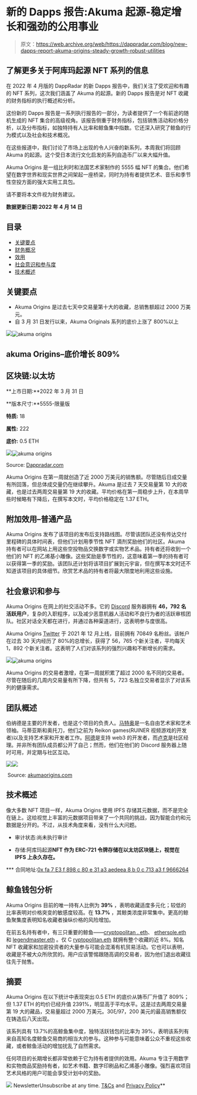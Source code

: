 # 新的 Dapps 报告:Akuma 起源-稳定增长和强劲的公用事业

> 原文：<https://web.archive.org/web/https://dappradar.com/blog/new-dapps-report-akuma-origins-steady-growth-robust-utilities>

## 了解更多关于阿库玛起源 NFT 系列的信息

在 2022 年 4 月版的 DappRadar 的新 Dapps 报告中，我们关注了受欢迎和有趣的 NFT 系列，这次我们涵盖了 Akuma 的起源。新的 Dapps 报告是对 NFT 收藏的财务指标的执行概述和分析。

这份新的 Dapps 报告是一系列执行报告的一部分，为读者提供了一个有前途的随机生成的 NFT 集合的高级视角。该报告侧重于财务指标，包括销售活动和价格分析，以及分布指标，如独特持有人比率和鲸鱼集中指数。它还深入研究了鲸鱼的行为模式以及社会和技术概况。

在这些报道中，我们讨论了市场上出现的令人兴奋的新系列，本周我们将回顾 Akuma 的起源。这个受日本流行文化启发的系列自造币厂以来大幅升值。

Akuma Origins 是一组比利时和法国艺术家制作的 5555 幅 NFT 的集合。他们希望在数字世界和现实世界之间架起一座桥梁，同时为持有者提供艺术、音乐和季节性空投方面的强大实用工具包。

请不要将本文件视为财务建议。

**数据更新日期:2022 年 4 月 14 日**

## 目录

*   [关键要点](https://web.archive.org/web/20221202020924/https://dappradar.com/blog/new-dapps-report-akuma-origins-steady-growth-robust-utilities/#Key-Takeaways)
*   [财务概况](https://web.archive.org/web/20221202020924/https://dappradar.com/blog/new-dapps-report-akuma-origins-steady-growth-robust-utilities/#Floor-price)
*   [效用](https://web.archive.org/web/20221202020924/https://dappradar.com/blog/new-dapps-report-akuma-origins-steady-growth-robust-utilities/#Average-Offering)
*   [社会意识和参与度](https://web.archive.org/web/20221202020924/https://dappradar.com/blog/new-dapps-report-akuma-origins-steady-growth-robust-utilities/#Social-Awareness)
*   [技术概述](https://web.archive.org/web/20221202020924/https://dappradar.com/blog/new-dapps-report-akuma-origins-steady-growth-robust-utilities/#Technical-Overview)

## 关键要点

*   Akuma Origins 是过去七天中交易量第十大的收藏，总销售额超过 2000 万美元。
*   自 3 月 31 日发行以来，Akuma Originals 系列的底价上涨了 800%以上

![](img/19385e16bd9dc53c33b72c117ce0d600.png)![akuma origins](img/b35660e3f7c85fc1596eb512497789ea.png)

## akuma Origins–底价增长 809%

## 区块链:以太坊

**上市日期:**2022 年 3 月 31 日

**版本尺寸:**5555-限量版

**特质:** 18

**属性:** 222

**底价:** 0.5 ETH

![](img/e8dc2ad673286ced1c398487e4384729.png)![akuma origins](img/f1743658c4f2c234a533f92904a60e8d.png)

Source: [Dappradar.com](https://web.archive.org/web/20221202020924/https://dappradar.com/hub/assets/eth/0x67d9417c9c3c250f61a83c7e8658dac487b56b09/9999)

Akuma Origins 在第一周就创造了近 2000 万美元的销售额。尽管随后日成交量有所回落，但总体成交量仍在继续攀升。Akuma 是过去 7 天交易量第 10 大的收藏，也是过去两周交易量第 19 大的收藏。平均价格在第一周稳步上升，在本周早些时候略有下降后，在撰写本文时，平均价格稳定在 1.37 ETH。

## 附加效用–普通产品

Akuma Origins 发布了该项目的发布后支持路线图。尽管该团队还没有传达交付里程碑的具体时间表，但他们计划用季节性 NFT 滴剂奖励他们的社区。Akuma 持有者可以在网站上用这些空投物品交换数字或实物艺术品。持有者还将收到一个他们的 NFT 的乙烯基小雕像。这些奖励是季节性的，这意味着第一季的持有者可以获得第一季的奖励。该团队还计划将该项目扩展到元宇宙，但在撰写本文时还不知道该项目的具体细节。欣赏艺术品的持有者将最大限度地利用这些设施。

## 社会意识和参与

Akuma Origins 在网上的社交活动不多。它的 [Discord](https://web.archive.org/web/20221202020924/https://discord.com/invite/akuma-origins) 服务器拥有 **46，792 名活跃用户**，复杂的入职程序，以及减少恶意机器人活动和不良行为者的活跃审核团队。社区对话全天都在进行，并通过各种渠道进行，这表明参与度很高。

Akuma Origins [Twitter](https://web.archive.org/web/20221202020924/https://twitter.com/AkumaOrigins) 于 2021 年 12 月上线，目前拥有 70849 名粉丝。该帐户在过去 30 天内经历了 80%的总增长，获得了 56，765 个新关注者，平均每天 1，892 个新关注者。这表明了人们对该系列的强烈兴趣和不断增长的需求。

![](img/16c5e4cb520da14ed7a19fb83fa08653.png)![akuma origins](img/db54448a2131bbfc6de4cc865750b1af.png)

Akuma Origins 的交易者激增，在第一周就积累了超过 2000 名不同的交易者。尽管在随后的几周内交易量有所下降，但共有 5，723 名独立交易者显示了对该系列的健康需求。

## 团队概述

伯纳德是主要的开发者，也是这个项目的负责人。[马特奥](https://web.archive.org/web/20221202020924/https://twitter.com/mateo9k)是一名自由艺术家和艺术领袖。马蒂亚斯和奥托刀，他们之前为 Reikon games(RUINER 视频游戏的开发者)以及支持艺术家和开发者工作。[阿德](https://web.archive.org/web/20221202020924/https://twitter.com/WhoIsAdeAdev?t=6-wY46twWj9Y5VYOPWhgWQ&s=09)是支持 web3 的开发者，而[卢克](https://web.archive.org/web/20221202020924/https://twitter.com/lukep_16)是社区经理。并非所有团队成员都公开了自己；然而，他们在他们的 Discord 服务器上随时可用，并定期与社区互动。

![](img/a9ea19c3bd14aca32553e2916d5108aa.png)![](img/389b25b6696991e78e361bb3aa115a5c.png)

 Source: [akumaorigins.com](https://web.archive.org/web/20221202020924/https://www.akumaorigins.com/)

## 技术概述

像大多数 NFT 项目一样，Akuma Origins 使用 IPFS 存储其元数据，而不是完全在链上。这给视觉上丰富的元数据项目带来了一个共同的挑战，因为智能合约和元数据是分开的。不过，从技术角度来看，没有什么大问题。

*   审计状态:尚未执行审计

*   存储:阿库玛起源**NFT 作为 ERC-721 令牌存储在以太坊区块链上，视觉在 IPFS 上永久存在。**

 ***   合同地址:[0x fa 7 E3 f 898 c 80 e 31 a3 aedeea 8 b 0 c 713 a3 f 9666264](https://web.archive.org/web/20221202020924/https://etherscan.io/address/0xfa7e3f898c80e31a3aedeae8b0c713a3f9666264)

## 鲸鱼钱包分析

Akuma Origins 目前的唯一持有人比例为 **39%** ，表明收藏适度多元化；较低的比率表明对价格突变的敏感度较高。在 **13.7%** ，其鲸类浓度非常集中。更高的鲸鱼聚集度表明知名收藏者操纵价格的风险增加。

在前五名持有者中，有三只重要的鲸鱼——[cryptopolitan . eth](https://web.archive.org/web/20221202020924/https://dappradar.com/hub/wallet/eth/0xb8adcc8e382a7c43bdfa2e1c47059a1afec10e06)、 [ethersole.eth](https://web.archive.org/web/20221202020924/https://dappradar.com/hub/wallet/eth/0x64916cd4b15045fd156bc2a6460cd3207638e289) 和 [legendmaster.eth](https://web.archive.org/web/20221202020924/https://dappradar.com/hub/wallet/eth/0x226b88b9ca0f069a16adfdac31ab8243b1ef911c) 。仅 C [ryptopolitan.eth](https://web.archive.org/web/20221202020924/https://dappradar.com/hub/wallet/eth/0xb8adcc8e382a7c43bdfa2e1c47059a1afec10e06) 就拥有整个收藏的近 8%。知名 NFT 收藏家和加密投资者的大量参与可能会混淆有机贸易活动。它也可以表明，收藏是不被大众所欣赏的。用户应该警惕跟随高调的交易者，因为他们退出收藏往往先于抛售。

## 摘要

Akuma Origins 在以下统计中表现突出:0.5 ETH 的底价从铸币厂升值了 809%；但 1.37 ETH 的均价已经升值 2391%，明显高于平均水平。这是过去两周交易量第 19 大的藏品，交易量超过 2000 万美元。30ξ/97，200 美元的最高销售额仅在铸造后八天出现。

该系列具有 13.7%的高鲸鱼集中度，独特活跃钱包的比率为 39%，表明该系列有来自高知名度鲸鱼交易商的相当大的参与。这种参与可能意味着公众不重视这些收藏，或者鲸鱼活动的增加扰乱了自然需求。

任何项目的长期增长都非常依赖于它为持有者提供的效用。Akuma 专注于用数字和实物商品奖励持有者，如艺术书籍、数字印刷品和乙烯基小雕像。强烈喜欢项目艺术风格的用户可能会享受计划中的奖励。

![](img/6d5a4a2d609c56e1a5771717e54ba759.png) NewsletterUnsubscribe at any time. [T&Cs](https://web.archive.org/web/20221202020924/https://dappradar.com/terms) and [Privacy Policy](https://web.archive.org/web/20221202020924/https://dappradar.com/privacy-policy)**